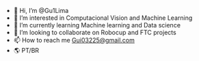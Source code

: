 - 👋 Hi, I’m @Gu1Lima
- 👀 I’m interested in Computacional Vision and Machine Learning
- 🌱 I’m currently learning Machine learning and Data science 
- 💞️ I’m looking to collaborate on Robocup and FTC projects 
- 📫 How to reach me Gui03225@gmail.com
- 🌎 PT/BR
